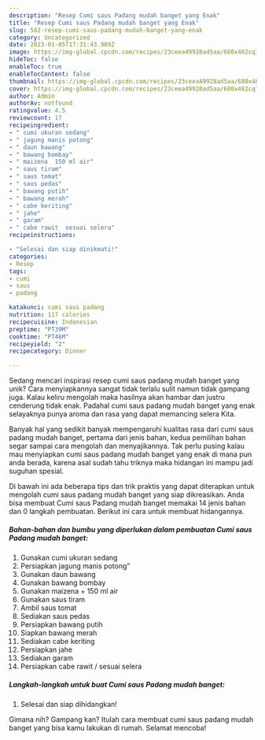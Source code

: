 ```yaml
---
description: "Resep Cumi saus Padang mudah banget yang Enak"
title: "Resep Cumi saus Padang mudah banget yang Enak"
slug: 582-resep-cumi-saus-padang-mudah-banget-yang-enak
category: Uncategorized
date: 2023-01-05T17:31:43.909Z
image: https://img-global.cpcdn.com/recipes/23ceea49928ad5aa/680x482cq70/cumi-saus-padang-mudah-banget-foto-resep-utama.jpg
hideToc: false
enableToc: true
enableTocContent: false
thumbnail: https://img-global.cpcdn.com/recipes/23ceea49928ad5aa/680x482cq70/cumi-saus-padang-mudah-banget-foto-resep-utama.jpg
cover: https://img-global.cpcdn.com/recipes/23ceea49928ad5aa/680x482cq70/cumi-saus-padang-mudah-banget-foto-resep-utama.jpg
author: Admin
authorAv: notfound
ratingvalue: 4.5
reviewcount: 17
recipeingredient:
- " cumi ukuran sedang"
- " jagung manis potong"
- " daun bawang"
- " bawang bombay"
- " maizena  150 ml air"
- " saus tiram"
- " saus tomat"
- " saus pedas"
- " bawang putih"
- " bawang merah"
- " cabe keriting"
- " jahe"
- " garam"
- " cabe rawit  sesuai selera"
recipeinstructions:

- "Selesai dan siap dinikmati!"
categories:
- Resep
tags:
- cumi
- saus
- padang

katakunci: cumi saus padang 
nutrition: 117 calories
recipecuisine: Indonesian
preptime: "PT39M"
cooktime: "PT46M"
recipeyield: "2"
recipecategory: Dinner

---
```





Sedang mencari inspirasi resep cumi saus padang mudah banget yang unik? Cara menyiapkannya sangat tidak terlalu sulit namun tidak gampang juga. Kalau keliru mengolah maka hasilnya akan hambar dan justru cenderung tidak enak. Padahal cumi saus padang mudah banget yang enak selayaknya punya aroma dan rasa yang dapat memancing selera Kita.







Banyak hal yang sedikit banyak mempengaruhi kualitas rasa dari cumi saus padang mudah banget, pertama dari jenis bahan, kedua pemilihan bahan segar sampai cara mengolah dan menyajikannya. Tak perlu pusing kalau mau menyiapkan cumi saus padang mudah banget yang enak di mana pun anda berada, karena asal sudah tahu triknya maka hidangan ini mampu jadi suguhan spesial.






Di bawah ini ada beberapa tips dan trik praktis yang dapat diterapkan untuk mengolah cumi saus padang mudah banget yang siap dikreasikan. Anda bisa membuat Cumi saus Padang mudah banget memakai 14 jenis bahan dan 0 langkah pembuatan. Berikut ini cara untuk membuat hidangannya.

<!--inarticleads1-->

##### Bahan-bahan dan bumbu yang diperlukan dalam pembuatan Cumi saus Padang mudah banget:

1. Gunakan  cumi ukuran sedang
1. Persiapkan  jagung manis potong”
1. Gunakan  daun bawang
1. Gunakan  bawang bombay
1. Gunakan  maizena + 150 ml air
1. Gunakan  saus tiram
1. Ambil  saus tomat
1. Sediakan  saus pedas
1. Persiapkan  bawang putih
1. Siapkan  bawang merah
1. Sediakan  cabe keriting
1. Persiapkan  jahe
1. Sediakan  garam
1. Persiapkan  cabe rawit / sesuai selera




<!--inarticleads2-->

##### Langkah-langkah untuk buat Cumi saus Padang mudah banget:


1. Selesai dan siap dihidangkan!



Gimana nih? Gampang kan? Itulah cara membuat cumi saus padang mudah banget yang bisa kamu lakukan di rumah. Selamat mencoba!
